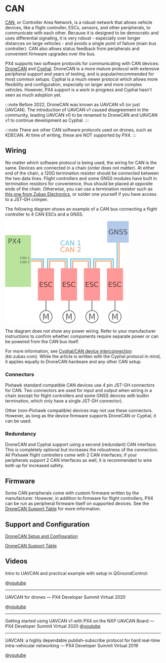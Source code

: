 # CAN

[CAN](https://en.wikipedia.org/CAN_bus), or Controller Area Network, is a robust network that allows vehicle devices, like a flight controller, ESCs, sensors, and other peripherals, to communicate with each other. Because it is designed to be democratic and uses differential signaling, it is very robust - especially over longer distances on large vehicles - and avoids a single point of failure (main bus controller). CAN also allows status feedback from peripherals and convenient firmware upgrades over the bus.

PX4 supports two software protocols for communicating with CAN devices: [DroneCAN](https://dronecan.github.io) and [Cyphal](https://opencyphal.org).
DroneCAN is a more mature protocol with extensive peripheral support and years of testing, and is popular/recommended for most common setups.
Cyphal is a much newer protocol which allows more flexibility and configuration, especially on larger and more complex vehicles.
However, PX4 support is a work in progress and Cyphal hasn't seen as much adoption yet.

:::note
Before 2022, DroneCAN was known as UAVCAN v0 (or just UAVCAN).
The introduction of UAVCAN v1 caused disagreement in the community, leading UAVCAN v0 to be renamed to DroneCAN and UAVCAN v1 to continue development as Cyphal.
:::

:::note
There are other CAN software protocols used on drones, such as KDECAN.
At time of writing, these are NOT supported by PX4.
:::

## Wiring

No matter which software protocol is being used, the wiring for CAN is the same.
Devices are connected in a chain (order does not matter).
At either end of the chain, a 120Ω termination resistor should be connected between the two data lines.
Flight controllers and some GNSS modules have built in termination resistors for convenience, thus should be placed at opposite ends of the chain.
Otherwise, you can use a termination resistor such as [this one from Zubax Electronics](https://shop.zubax.com/products/uavcan-micro-termination-plug?variant=6007985111069), or solder one yourself if you have access to a JST-GH crimper.

The following diagram shows an example of a CAN bus connecting a flight controller to 4 CAN ESCs and a GNSS.

![CAN Wiring](../../assets/can/uavcan_wiring.png)

The diagram does not show any power wiring.
Refer to your manufacturer instructions to confirm whether components require separate power or can be powered from the CAN bus itself.

For more information, see [Cyphal/CAN device interconnection](https://kb.zubax.com/pages/viewpage.action?pageId=2195476) (kb.zubax.com). While the article is written with the Cyphal protocol in mind, it applies equally to DroneCAN hardware and any other CAN setup.

### Connectors

Pixhawk standard compatible CAN devices use 4 pin JST-GH connectors for CAN.
Two connectors are used for input and output when wiring in a chain (except for flight controllers and some GNSS devices with builtin termination, which only have a single JST-GH connector).

Other (non-Pixhawk compatible) devices may not use these connectors.
However, as long as the device firmware supports DroneCAN or Cyphal, it can be used.

### Redundancy

DroneCAN and Cyphal support using a second (redundant) CAN interface.
This is completely optional but increases the robustness of the connection.
All Pixhawk flight controllers come with 2 CAN interfaces; if your peripherals support 2 CAN interfaces as well, it is recommended to wire both up for increased safety.

## Firmware

Some CAN peripherals come with custom firmware written by the manufacturer.
However, in addition to firmware for flight controllers, PX4 can be run as peripheral firmware itself on supported devices.
See the [DroneCAN Support Table](../dronecan/support.md) for more information.

## Support and Configuration

[DroneCAN Setup and Configuration](../dronecan/README.md)

[DroneCAN Support Table](../dronecan/support.md)

## Videos

Intro to UAVCAN and practical example with setup in QGroundControl:

@[youtube](https://youtu.be/IZMTq9fTiOM)

----
UAVCAN for drones — PX4 Developer Summit Virtual 2020

@[youtube](https://youtu.be/6Bvtn_g8liU)

----

Getting started using UAVCAN v1 with PX4 on the NXP UAVCAN Board — PX4 Developer Summit Virtual 2020
@[youtube](https://youtu.be/MwdHwjaXYKs)

----
UAVCAN: a highly dependable publish-subscribe protocol for hard real-time intra-vehicular networking  — PX4 Developer Summit Virtual 2019

@[youtube](https://youtu.be/MBtROivYPik)
